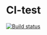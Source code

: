 # CI-test

[![Build status](https://ci.appveyor.com/api/projects/status/16nv3w5bt2wmbmkk?svg=true)](https://ci.appveyor.com/project/Nikolaytcev/hw-containers)